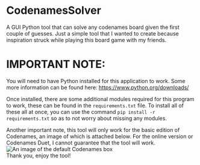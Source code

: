 # CodenamesSolver
A GUI Python tool that can solve any codenames board given the first couple of guesses. Just a simple tool that I wanted to create because inspiration struck while playing this board game with my friends. 

# IMPORTANT NOTE:
You will need to have Python installed for this application to work. Some more information can be found here: https://www.python.org/downloads/

Once installed, there are some additional modules required for this program to work, these can be found in the ```requirements.txt``` file. To install all of these all at once, you can use the command ```pip install -r requirements.txt``` so as to not worry about missing any modules. 

Another important note, this tool will only work for the basic edition of Codenames, an image of which is attached below. For the online version or Codenames Duet, I cannot guarantee that the tool will work. 
![An image of the default Codenames box](https://cf.geekdo-images.com/F_KDEu0GjdClml8N7c8Imw__imagepagezoom/img/oBHzj2FchGOCo2y-tQfqOTXPSqM=/fit-in/1200x900/filters:no_upscale():strip_icc()/pic2582929.jpg)  
Thank you, enjoy the tool! 
